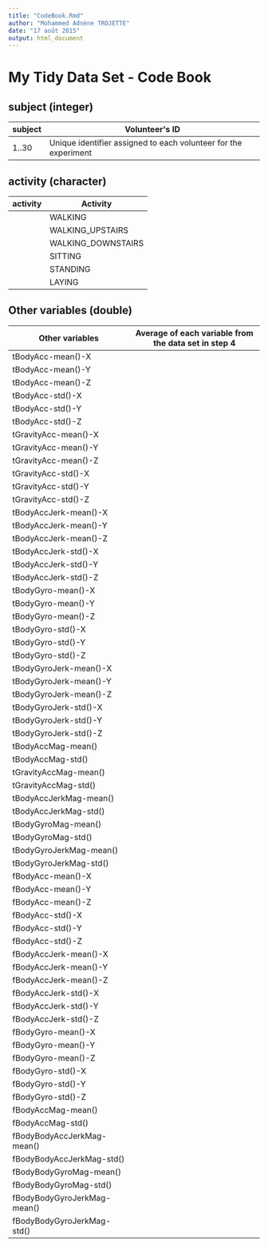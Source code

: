 ```yaml
---
title: "CodeBook.Rmd"
author: "Mohammed Adnène TROJETTE"
date: "17 août 2015"
output: html_document
---
```


My Tidy Data Set - Code Book
============================

subject (integer)
-----------------

| subject | Volunteer's ID                                                  |
|---------|-----------------------------------------------------------------|
| 1..30   | Unique identifier assigned to each volunteer for the experiment |

activity (character)
--------------------

| activity | Activity           |
|----------|--------------------|
|          | WALKING            |
|          | WALKING_UPSTAIRS   |
|          | WALKING_DOWNSTAIRS |
|          | SITTING            |
|          | STANDING           |
|          | LAYING             |	

Other variables (double)
------------------------

| Other variables             | Average of each variable from the data set in step 4 |
|-----------------------------|------------------------------------------------------|
| tBodyAcc-mean()-X           |                                                      |
| tBodyAcc-mean()-Y           |                                                      |
| tBodyAcc-mean()-Z           |                                                      |
| tBodyAcc-std()-X            |                                                      |
| tBodyAcc-std()-Y            |                                                      |
| tBodyAcc-std()-Z            |                                                      |
| tGravityAcc-mean()-X        |                                                      |
| tGravityAcc-mean()-Y        |                                                      |
| tGravityAcc-mean()-Z        |                                                      |
| tGravityAcc-std()-X         |                                                      |
| tGravityAcc-std()-Y         |                                                      |
| tGravityAcc-std()-Z         |                                                      |
| tBodyAccJerk-mean()-X       |                                                      |
| tBodyAccJerk-mean()-Y       |                                                      |
| tBodyAccJerk-mean()-Z       |                                                      |
| tBodyAccJerk-std()-X        |                                                      |
| tBodyAccJerk-std()-Y        |                                                      |
| tBodyAccJerk-std()-Z        |                                                      |
| tBodyGyro-mean()-X          |                                                      |
| tBodyGyro-mean()-Y          |                                                      |
| tBodyGyro-mean()-Z          |                                                      |
| tBodyGyro-std()-X           |                                                      |
| tBodyGyro-std()-Y           |                                                      |
| tBodyGyro-std()-Z           |                                                      |
| tBodyGyroJerk-mean()-X      |                                                      |
| tBodyGyroJerk-mean()-Y      |                                                      |
| tBodyGyroJerk-mean()-Z      |                                                      |
| tBodyGyroJerk-std()-X       |                                                      |
| tBodyGyroJerk-std()-Y       |                                                      |
| tBodyGyroJerk-std()-Z       |                                                      |
| tBodyAccMag-mean()          |                                                      |
| tBodyAccMag-std()           |                                                      |
| tGravityAccMag-mean()       |                                                      |
| tGravityAccMag-std()        |                                                      |
| tBodyAccJerkMag-mean()      |                                                      |
| tBodyAccJerkMag-std()       |                                                      |
| tBodyGyroMag-mean()         |                                                      |
| tBodyGyroMag-std()          |                                                      |
| tBodyGyroJerkMag-mean()     |                                                      |
| tBodyGyroJerkMag-std()      |                                                      |
| fBodyAcc-mean()-X           |                                                      |
| fBodyAcc-mean()-Y           |                                                      |
| fBodyAcc-mean()-Z           |                                                      |
| fBodyAcc-std()-X            |                                                      |
| fBodyAcc-std()-Y            |                                                      |
| fBodyAcc-std()-Z            |                                                      |
| fBodyAccJerk-mean()-X       |                                                      |
| fBodyAccJerk-mean()-Y       |                                                      |
| fBodyAccJerk-mean()-Z       |                                                      |
| fBodyAccJerk-std()-X        |                                                      |
| fBodyAccJerk-std()-Y        |                                                      |
| fBodyAccJerk-std()-Z        |                                                      |
| fBodyGyro-mean()-X          |                                                      |
| fBodyGyro-mean()-Y          |                                                      |
| fBodyGyro-mean()-Z          |                                                      |
| fBodyGyro-std()-X           |                                                      |
| fBodyGyro-std()-Y           |                                                      |
| fBodyGyro-std()-Z           |                                                      |
| fBodyAccMag-mean()          |                                                      |
| fBodyAccMag-std()           |                                                      |
| fBodyBodyAccJerkMag-mean()  |                                                      |
| fBodyBodyAccJerkMag-std()   |                                                      |
| fBodyBodyGyroMag-mean()     |                                                      |
| fBodyBodyGyroMag-std()      |                                                      |
| fBodyBodyGyroJerkMag-mean() |                                                      |
| fBodyBodyGyroJerkMag-std()  |                                                      |






